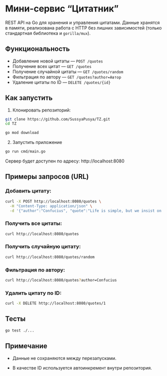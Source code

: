 # Мини-сервис “Цитатник”

REST API на Go для хранения и управления цитатами. Данные хранятся в памяти, реализована работа с HTTP без лишних зависимостей (только стандартная библиотека и `gorilla/mux`).

##  Функциональность

- Добавление новой цитаты — `POST /quotes`
- Получение всех цитат — `GET /quotes`
- Получение случайной цитаты — `GET /quotes/random`
- Фильтрация по автору — `GET /quotes?author=Автор`
- Удаление цитаты по ID — `DELETE /quotes/{id}`

## Как запустить

1. Клонировать репозиторий:

```bash
git clone https://github.com/SussyaPusya/TZ.git
cd TZ

go mod download
```

2. Запустить приложение 
```bash 
go run cmd/main.go

```
Сервер будет доступен по адресу: http://localhost:8080


## Примеры запросов (URL)
### Добавить цитату:

```bash
curl -X POST http://localhost:8080/quotes \
  -H "Content-Type: application/json" \
  -d '{"author":"Confucius", "quote":"Life is simple, but we insist on making it complicated."}'
```

### Получить все цитаты:

```bash
curl http://localhost:8080/quotes

```

### Получить случайную цитату:

```bash
curl http://localhost:8080/quotes/random
```
### Фильтрация по автору:

```bash
curl http://localhost:8080/quotes?author=Confucius
```
### Удалить цитату по ID:

```bash
curl -X DELETE http://localhost:8080/quotes/1
```

## Тесты
```bash
go test ./...
```

## Примечание 

- Данные не сохраняются между перезапусками.

- В качестве ID используется автоинкремент внутри репозитория.


